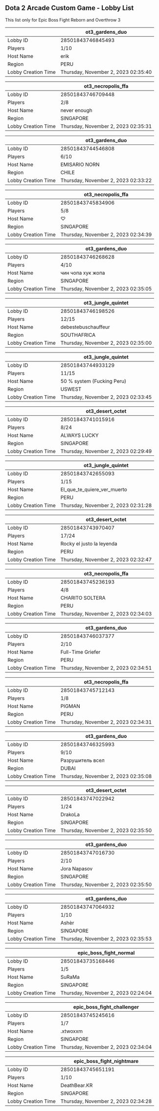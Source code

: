 ## Dota 2 Arcade Custom Game - Lobby List

This list only for Epic Boss Fight Reborn and Overthrow 3

|  | ot3_gardens_duo |
| ------ | ------ |
| Lobby ID | 28501843746845493 |
| Players | 1/10 |
| Host Name | erik |
| Region | PERU |
| Lobby Creation Time | Thursday, November 2, 2023 02:35:40 |


|  | ot3_necropolis_ffa |
| ------ | ------ |
| Lobby ID | 28501843746709448 |
| Players | 2/8 |
| Host Name | never enough |
| Region | SINGAPORE |
| Lobby Creation Time | Thursday, November 2, 2023 02:35:31 |


|  | ot3_gardens_duo |
| ------ | ------ |
| Lobby ID | 28501843744546808 |
| Players | 6/10 |
| Host Name | EMISARIO NORN |
| Region | CHILE |
| Lobby Creation Time | Thursday, November 2, 2023 02:33:22 |


|  | ot3_necropolis_ffa |
| ------ | ------ |
| Lobby ID | 28501843745834906 |
| Players | 5/8 |
| Host Name | ♡ |
| Region | SINGAPORE |
| Lobby Creation Time | Thursday, November 2, 2023 02:34:39 |


|  | ot3_gardens_duo |
| ------ | ------ |
| Lobby ID | 28501843746268628 |
| Players | 4/10 |
| Host Name | чин чопа хук жопа |
| Region | SINGAPORE |
| Lobby Creation Time | Thursday, November 2, 2023 02:35:05 |


|  | ot3_jungle_quintet |
| ------ | ------ |
| Lobby ID | 28501843746198526 |
| Players | 12/15 |
| Host Name | debestebuschauffeur |
| Region | SOUTHAFRICA |
| Lobby Creation Time | Thursday, November 2, 2023 02:35:00 |


|  | ot3_jungle_quintet |
| ------ | ------ |
| Lobby ID | 28501843744933129 |
| Players | 11/15 |
| Host Name | 50 % system (Fucking Peru) |
| Region | USWEST |
| Lobby Creation Time | Thursday, November 2, 2023 02:33:45 |


|  | ot3_desert_octet |
| ------ | ------ |
| Lobby ID | 28501843741015916 |
| Players | 8/24 |
| Host Name | ALWAYS LUCKY |
| Region | SINGAPORE |
| Lobby Creation Time | Thursday, November 2, 2023 02:29:49 |


|  | ot3_jungle_quintet |
| ------ | ------ |
| Lobby ID | 28501843742655093 |
| Players | 1/15 |
| Host Name | El_que_te_quiere_ver_muerto |
| Region | PERU |
| Lobby Creation Time | Thursday, November 2, 2023 02:31:28 |


|  | ot3_desert_octet |
| ------ | ------ |
| Lobby ID | 28501843743970407 |
| Players | 17/24 |
| Host Name | Rocky el justo la leyenda |
| Region | PERU |
| Lobby Creation Time | Thursday, November 2, 2023 02:32:47 |


|  | ot3_necropolis_ffa |
| ------ | ------ |
| Lobby ID | 28501843745236193 |
| Players | 4/8 |
| Host Name | CHARITO SOLTERA |
| Region | PERU |
| Lobby Creation Time | Thursday, November 2, 2023 02:34:03 |


|  | ot3_gardens_duo |
| ------ | ------ |
| Lobby ID | 28501843746037377 |
| Players | 2/10 |
| Host Name | Full-Time Griefer |
| Region | PERU |
| Lobby Creation Time | Thursday, November 2, 2023 02:34:51 |


|  | ot3_necropolis_ffa |
| ------ | ------ |
| Lobby ID | 28501843745712143 |
| Players | 1/8 |
| Host Name | PIGMAN |
| Region | PERU |
| Lobby Creation Time | Thursday, November 2, 2023 02:34:31 |


|  | ot3_gardens_duo |
| ------ | ------ |
| Lobby ID | 28501843746325993 |
| Players | 9/10 |
| Host Name | Разрушитель всел |
| Region | DUBAI |
| Lobby Creation Time | Thursday, November 2, 2023 02:35:08 |


|  | ot3_desert_octet |
| ------ | ------ |
| Lobby ID | 28501843747022942 |
| Players | 1/24 |
| Host Name | DrakoLa |
| Region | SINGAPORE |
| Lobby Creation Time | Thursday, November 2, 2023 02:35:50 |


|  | ot3_gardens_duo |
| ------ | ------ |
| Lobby ID | 28501843747016730 |
| Players | 2/10 |
| Host Name | Jora Napasov |
| Region | SINGAPORE |
| Lobby Creation Time | Thursday, November 2, 2023 02:35:50 |


|  | ot3_gardens_duo |
| ------ | ------ |
| Lobby ID | 28501843747064932 |
| Players | 1/10 |
| Host Name | Ashèr |
| Region | SINGAPORE |
| Lobby Creation Time | Thursday, November 2, 2023 02:35:53 |


|  | epic_boss_fight_normal |
| ------ | ------ |
| Lobby ID | 28501843735168446 |
| Players | 1/5 |
| Host Name | SuRaMa |
| Region | SINGAPORE |
| Lobby Creation Time | Thursday, November 2, 2023 02:24:04 |


|  | epic_boss_fight_challenger |
| ------ | ------ |
| Lobby ID | 28501843745245616 |
| Players | 1/7 |
| Host Name | .xtwoxxm |
| Region | SINGAPORE |
| Lobby Creation Time | Thursday, November 2, 2023 02:34:04 |


|  | epic_boss_fight_nightmare |
| ------ | ------ |
| Lobby ID | 28501843745651191 |
| Players | 1/10 |
| Host Name | DeathBear.KR |
| Region | SINGAPORE |
| Lobby Creation Time | Thursday, November 2, 2023 02:34:28 |


